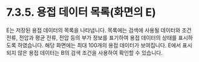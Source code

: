 ﻿# 7.3.5. 용접 데이터 목록(화면의 E)

E는 저장된 용접 데이터의 목록을 나타냅니다. 목록에는 검색에 사용될 데이터와 조건 전류, 전압과 평균 전류, 전압 등의 부가 정보를 표기하여 용접 데이터의 상태를 표시하도록 하였습니다. 해당 화면에는 최대 100개의 용접 데이터가 보여집니다. E에서 표시되지 않은 용접 데이터는 B의 검색 조건을 사용하여 확인할 수 있습니다.
